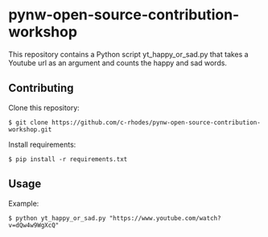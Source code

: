 # pynw-open-source-contribution-workshop

This repository contains a Python script yt_happy_or_sad.py that takes a Youtube url as an argument and counts the happy and sad words.

Contributing
------------

Clone this repository:
    
    $ git clone https://github.com/c-rhodes/pynw-open-source-contribution-workshop.git
    
Install requirements:

    $ pip install -r requirements.txt

Usage
-----
Example:
  
    $ python yt_happy_or_sad.py "https://www.youtube.com/watch?v=dQw4w9WgXcQ"
